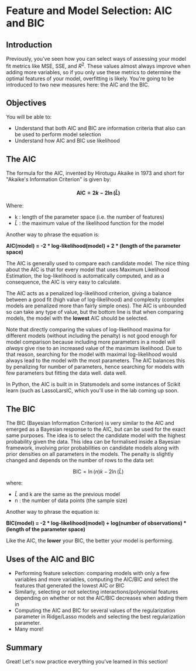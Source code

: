 
# Feature and Model Selection: AIC and BIC

## Introduction

Previously, you've seen how you can select ways of assessing your model fit metrics like MSE, SSE, and $R^2$. These values almost always improve when adding more variables, so if you only use these metrics to determine the optimal features of your model, overfitting is likely. You're going to be introduced to two new measures here: the AIC and the BIC.


## Objectives

You will be able to:

- Understand that both AIC and BIC are information criteria that also can be used to perform model selection
- Understand how AIC and BIC use likelihood

## The AIC

The formula for the AIC, invented by Hirotugu Akaike in 1973 and short for "Akaike's Information Criterion" is given by:

#### $$ \text{AIC} = 2k -2\ln(\hat{L}) $$

Where:
* k : length of the parameter space (i.e. the number of features)
* $\hat{L}$ : the maximum value of the likelihood function for the model

Another way to phrase the equation is:

**AIC(model) = -2 \* log-likelihood(model) + 2 \* (length of the parameter space)**

The AIC is generally used to compare each candidate model. The nice thing about the AIC is that for every model that uses Maximum Likelihood Estimation, the log-likelihood is automatically computed, and as a consequence, the AIC is very easy to calculate.

The AIC acts as a penalized log-likelihood criterion, giving a balance between a good fit
(high value of log-likelihood) and complexity (complex models are penalized more than fairly simple ones). The AIC is unbounded so can take any type of value, but the bottom line is that when comparing models, the model with the **lowest** AIC should be selected.

Note that directly comparing the values of log-likelihood maxima for different models (without including the penalty) is not good enough for model comparison because including more parameters in a model will *always* give rise to an increased value of the maximum likelihood. Due to that reason, searching for the model with maximal log-likelihood
would always lead to the model with the most parameters. The AIC balances this by penalizing for number of parameters, hence searching for models with few parameters but fitting the data well.
data well.

In Python, the AIC is built in in Statsmodels and some instances of Scikit learn (such as LassoLarsIC, which you'll use in the lab coming up soon.

## The BIC

The BIC (Bayesian Information Criterion) is very similar to the AIC and emerged as a Bayesian response to the AIC, but can be used for the exact same purposes. The idea is to select the candidate model with the highest probability
given the data. 
This idea can be formalised inside a Bayesian framework, involving prior probabilities on candidate models along with prior densities on all parameters in the models. The penalty is slightly changed and depends on the number of rows to the data set:

$$ \text{BIC} = \ln(n)k - 2\ln(\hat{L}) $$

where:

* $\hat{L}$ and k are the same as the previous model
* n : the number of data points (the sample size)

Another way to phrase the equation is:

**BIC(model) = -2 \* log-likelihood(model) + log(number of observations) \* (length of the parameter space)**

Like the AIC, the **lower** your BIC, the better your model is performing.

## Uses of the AIC and BIC

- Performing feature selection: comparing models with only a few variables and more variables, computing the AIC/BIC and select the features that generated the lowest AIC or BIC
- Similarly, selecting or not selecting interactions/polynomial features depending on whether or not the AIC/BIC decreases when adding them in
- Computing the AIC and BIC for several values of the regularization parameter in Ridge/Lasso models and selecting the best regularization parameter.
- Many more!

## Summary

Great! Let's now practice everything you've learned in this section!
